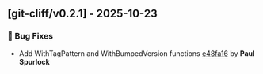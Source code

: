 ## [git-cliff/v0.2.1] - 2025-10-23

### 🐛 Bug Fixes

- Add WithTagPattern and WithBumpedVersion functions [e48fa16](https://github.com/act3-ai/dagger/commit/e48fa162cb0c65f2e5763dd0a2fc00c823694e33) by **Paul Spurlock**


